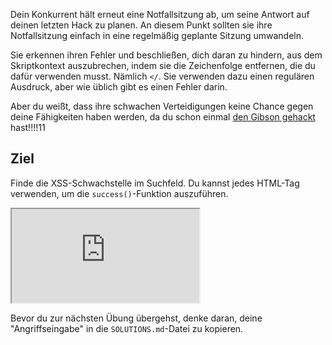 Dein Konkurrent hält erneut eine Notfallsitzung ab, um seine Antwort auf deinen letzten Hack zu planen. An diesem Punkt sollten sie ihre Notfallsitzung einfach in eine regelmäßig geplante Sitzung umwandeln.

Sie erkennen ihren Fehler und beschließen, dich daran zu hindern, aus dem Skriptkontext auszubrechen, indem sie die Zeichenfolge entfernen, die du dafür verwenden musst. Nämlich `</`. Sie verwenden dazu einen regulären Ausdruck, aber wie üblich gibt es einen Fehler darin.

Aber du weißt, dass ihre schwachen Verteidigungen keine Chance gegen deine Fähigkeiten haben werden, da du schon einmal [den Gibson gehackt](https://www.youtube.com/watch?v=vYNnPx8fZBs) hast!!!!11

## Ziel

Finde die XSS-Schwachstelle im Suchfeld. Du kannst jedes HTML-Tag verwenden, um die `success()`-Funktion auszuführen.

<iframe src='http://hackme.ifflaender-family.de:4160'></iframe>

Bevor du zur nächsten Übung übergehst, denke daran, deine "Angriffseingabe" in die `SOLUTIONS.md`-Datei zu kopieren.
